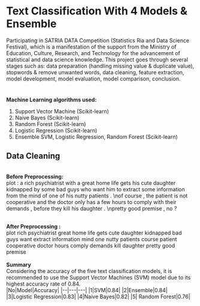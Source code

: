 # Text Classification With 4 Models & Ensemble
Participating in SATRIA DATA Competition (Statistics Ria and Data Science Festival), which is a manifestation of the support from the Ministry of Education, Culture, Research, and Technology for the advancement of statistical and data science knowledge. This project goes through several stages such as: data preparation (handling missing value & duplicate value), stopwords & remove unwanted words, data cleaning, feature extraction, model development, model evaluation, model comparison, conclusion.
#

**Machine Learning algorithms used:**<br>
1. Support Vector Machine (Scikit-learn)<br>
2. Naive Bayes (Scikit-learn)<br>
3. Random Forest (Scikit-learn)<br>
4. Logistic Regression (Scikit-learn)<br>
5. Ensemble SVM, Logistic Regression, Random Forest (Scikit-learn)<br>

## Data Cleaning
<br>
<strong>Before Preprocessing:</strong> <br>
plot : a rich psychiatrist with a great home life gets his cute daughter kidnapped by some bad guys who want him to extract some information from the mind of one of his nutty patients . \nof course , the patient is not cooperative and the doctor only has a few hours to comply with their demands , before they kill his daughter . \npretty good premise , no ? <br> <br>

<strong>After Preprocessing :</strong> <br>
plot rich psychiatrist great home life gets cute daughter kidnapped bad guys want extract information mind one nutty patients course patient cooperative doctor hours comply demands kill daughter
pretty good premise
<br> <br>
**Summary** <br>
Considering the accuracy of the five text classification models, it is recommended to use the Support Vector Machines (SVM) model due to its highest accuracy rate of 0.84.
<br>
|No|Model|Accuracy|
|--|---|---|
|1|SVM|0.84|
|2|Ensemble|0.84|
|3|Logistic Regression|0.83|
|4|Naive Bayes|0.82|
|5| Random Forest|0.76|



